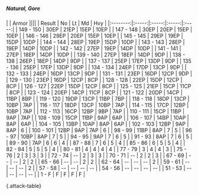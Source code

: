 ##### Natural, Gore

|      |   Armor   ||||
|   Result   |   No   |   Lt   |   Md   |   Hvy   |
|:--------:|:-----:|:-----:|:-----:|:-----:|
| 149 - 150 | 30EP | 21EP | 15EP | 10EP |
| 147 - 148 | 30EP | 20EP | 15EP | 10EP |
| 146 - 146 | 29EP | 20EP | 15EP | 10EP |
| 145 - 145 | 29EP | 19EP | 15DP | 10DP |
| 144 - 144 | 28EP | 19EP | 15DP | 10DP |
| 143 - 143 | 28EP | 19EP | 14DP | 10DP |
| 142 - 142 | 27EP | 19EP | 14DP | 10DP |
| 141 - 141 | 27EP | 18EP | 14DP | 10DP |
| 139 - 140 | 27EP | 18EP | 14DP | 9DP |
| 138 - 138 | 26EP | 18EP | 14DP | 9DP |
| 137 - 137 | 25EP | 17EP | 13DP | 9DP |
| 135 - 136 | 25EP | 17EP | 13DP | 9DP |
| 134 - 134 | 24EP | 17DP | 13CP | 9DP |
| 132 - 133 | 24EP | 16DP | 13CP | 9DP |
| 131 - 131 | 23EP | 16DP | 12CP | 9DP |
| 129 - 130 | 23EP | 16DP | 12CP | 8CP |
| 128 - 128 | 22EP | 15DP | 12CP | 8CP |
| 126 - 127 | 22EP | 15DP | 12CP | 8CP |
| 125 - 125 | 21EP | 15CP | 11CP | 8CP |
| 123 - 124 | 20EP | 14CP | 11CP | 8CP |
| 121 - 122 | 20DP | 14CP | 11BP | 8BP |
| 119 - 120 | 19DP | 13CP | 11BP | 7BP |
| 118 - 118 | 18DP | 13CP | 10BP | 7AP |
| 116 - 117 | 18DP | 13CP | 10BP | 7AP |
| 114 - 115 | 17CP | 12BP | 10BP | 7AP |
| 112 - 113 | 16CP | 12BP | 9BP | 7AP |
| 110 - 111 | 15CP | 11BP | 9AP | 7AP |
| 108 - 109 | 15CP | 11BP | 9AP | 6AP |
| 106 - 107 | 14BP | 10AP | 8AP | 6AP |
| 104 - 105 | 13BP | 10AP | 8AP | 6AP |
| 102 - 103 | 12BP | 9AP | 8AP | 6 |
| 100 - 101 | 12BP | 9AP | 7AP | 6 |
| 98 - 99 | 11BP | 8AP | 7 | 5 |
| 96 - 97 | 10BP | 8AP | 7 | 5 |
| 94 - 95 | 9AP | 7 | 6 | 5 |
| 91 - 93 | 8AP | 7 | 6 | 5 |
| 89 - 90 | 7AP | 6 | 6 | 4 |
| 87 - 88 | 7 | 6 | 5 | 4 |
| 85 - 86 | 6 | 5 | 5 | 4 |
| 82 - 84 | 5 | 5 | 5 | 4 |
| 80 - 81 | 4 | 4 | 4 | 4 |
| 77 - 79 | 3 | 4 | 4 | 3 |
| 75 - 76 | 2 | 3 | 3 | 3 |
| 72 - 74 | --  | 2 | 3 | 3 |
| 70 - 71 | --  | 2 | 2 | 3 |
| 67 - 69 | --  | --  | 2 | 2 |
| 65 - 66 | --  | --  | 2 | 2 |
| 62 - 64 | --  | --  | --  | 2 |
| 59 - 61 | --  | --  | --  | 2 |
| 57 - 58 | --  | --  | --  | --  |
| 54 - 56 | --  | --  | --  | --  |
| 51 - 53 | --  | --  | --  | --  |
| 1 - F | F | F | F | F |

{.attack-table}
